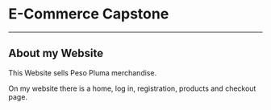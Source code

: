 # E-Commerce Capstone

___

## About my Website

This Website sells Peso Pluma merchandise.

On my website there is a home, log in, registration, products and checkout page.





